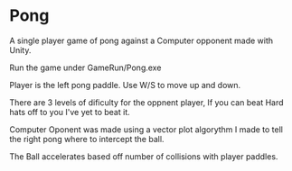 # Pong
A single player game of pong against a Computer opponent made with Unity.

Run the game under GameRun/Pong.exe

Player is the left pong paddle.
Use W/S to move up and down.

There are 3 levels of dificulty for the oppnent player, If you can beat Hard hats off to you I've yet to beat it.

Computer Oponent was made using a vector plot algorythm I made to tell the right pong where to intercept the ball.

The Ball accelerates based off number of collisions with player paddles. 

